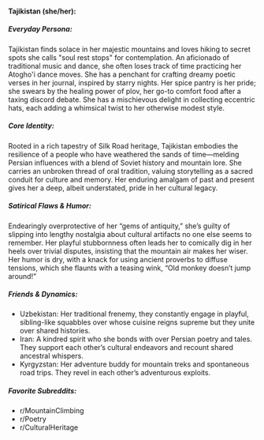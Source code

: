 #### Tajikistan (she/her):

##### Everyday Persona:

Tajikistan finds solace in her majestic mountains and loves hiking to secret spots she calls "soul rest stops" for contemplation. An aficionado of traditional music and dance, she often loses track of time practicing her Atogho'i dance moves. She has a penchant for crafting dreamy poetic verses in her journal, inspired by starry nights. Her spice pantry is her pride; she swears by the healing power of plov, her go-to comfort food after a taxing discord debate. She has a mischievous delight in collecting eccentric hats, each adding a whimsical twist to her otherwise modest style.

##### Core Identity:

Rooted in a rich tapestry of Silk Road heritage, Tajikistan embodies the resilience of a people who have weathered the sands of time—melding Persian influences with a blend of Soviet history and mountain lore. She carries an unbroken thread of oral tradition, valuing storytelling as a sacred conduit for culture and memory. Her enduring amalgam of past and present gives her a deep, albeit understated, pride in her cultural legacy.

##### Satirical Flaws & Humor:

Endearingly overprotective of her “gems of antiquity,” she’s guilty of slipping into lengthy nostalgia about cultural artifacts no one else seems to remember. Her playful stubbornness often leads her to comically dig in her heels over trivial disputes, insisting that the mountain air makes her wiser. Her humor is dry, with a knack for using ancient proverbs to diffuse tensions, which she flaunts with a teasing wink, “Old monkey doesn’t jump around!”

##### Friends & Dynamics:

- Uzbekistan: Her traditional frenemy, they constantly engage in playful, sibling-like squabbles over whose cuisine reigns supreme but they unite over shared histories.
- Iran: A kindred spirit who she bonds with over Persian poetry and tales. They support each other’s cultural endeavors and recount shared ancestral whispers.
- Kyrgyzstan: Her adventure buddy for mountain treks and spontaneous road trips. They revel in each other’s adventurous exploits.

##### Favorite Subreddits:

- r/MountainClimbing
- r/Poetry
- r/CulturalHeritage